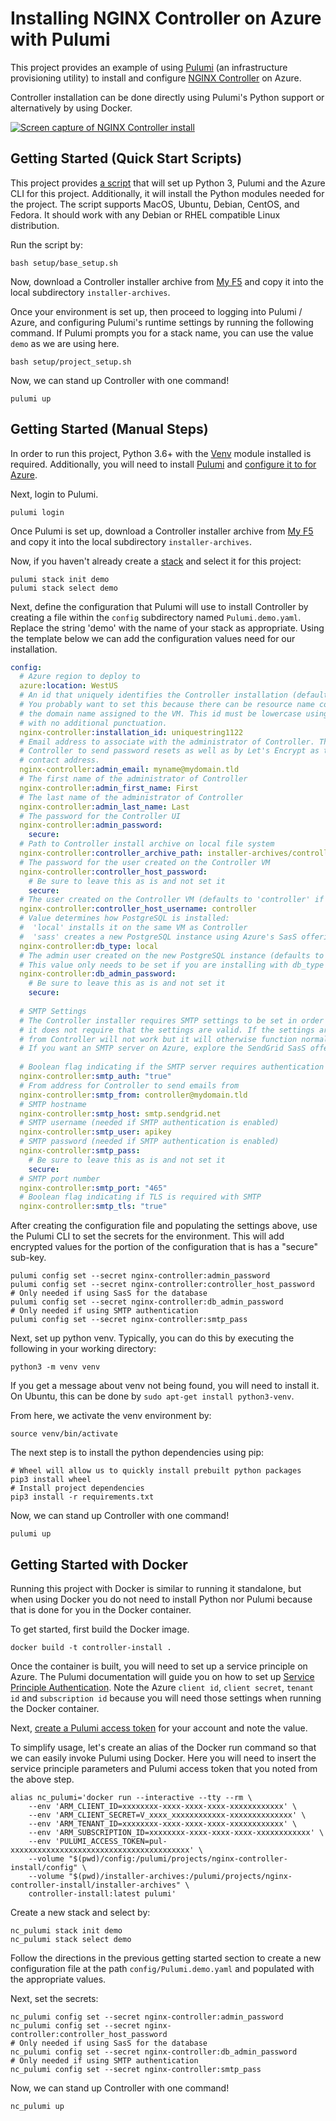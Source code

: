 # Installing NGINX Controller on Azure with Pulumi

This project provides an example of using [Pulumi](https://www.pulumi.com/) (an
infrastructure provisioning utility) to install and configure 
[NGINX Controller](https://www.nginx.com/products/nginx-controller/) on Azure.

Controller installation can be done directly using Pulumi's Python support or
alternatively by using Docker.

[![Screen capture of NGINX Controller install](https://asciinema.org/a/390888.svg)](https://asciinema.org/a/390888?autoplay=1)

## Getting Started (Quick Start Scripts)

This project provides [a script](setup/base_setup.sh) that will set up Python 3, 
Pulumi and the Azure CLI for this project. Additionally, it will install the 
Python modules needed for the project. The script supports MacOS, Ubuntu, 
Debian, CentOS, and Fedora. It should work with any Debian or RHEL compatible 
Linux distribution.

Run the script by:
```
bash setup/base_setup.sh
```

Now, download a Controller installer archive from 
[My F5](https://my.f5.com/manage/s/) and copy it into the local subdirectory 
`installer-archives`.

Once your environment is set up, then proceed to logging into Pulumi / Azure,
and configuring Pulumi's runtime settings by running the following command. If
Pulumi prompts you for a stack name, you can use the value `demo` as we are
using here.
```
bash setup/project_setup.sh
```

Now, we can stand up Controller with one command!
```
pulumi up
```

## Getting Started (Manual Steps)

In order to run this project, Python 3.6+ with the 
[Venv](https://docs.python.org/3/library/venv.html) module installed is required. 
Additionally, you will need to install [Pulumi](https://www.pulumi.com/docs/get-started/install/)
and [configure it to for Azure](https://www.pulumi.com/docs/intro/cloud-providers/azure/setup/).

Next, login to Pulumi.
```
pulumi login
```

Once Pulumi is set up, download a Controller installer archive from 
[My F5](https://my.f5.com/manage/s/) and copy it into the local subdirectory 
`installer-archives`.

Now, if you haven't already create a [stack](https://www.pulumi.com/docs/intro/concepts/stack/) 
and select it for this project:
```
pulumi stack init demo
pulumi stack select demo
```

Next, define the configuration that Pulumi will use to install Controller by creating a file
within the `config` subdirectory named `Pulumi.demo.yaml`. Replace the string 'demo' with
the name of your stack as appropriate. Using the template below we can add the configuration
values need for our installation.

```yaml
config:
  # Azure region to deploy to
  azure:location: WestUS
  # An id that uniquely identifies the Controller installation (defaults to the lowercase stack name).
  # You probably want to set this because there can be resource name conflicts on Azure with
  # the domain name assigned to the VM. This id must be lowercase using only letters or numbers
  # with no additional punctuation.
  nginx-controller:installation_id: uniquestring1122
  # Email address to associate with the administrator of Controller. This value is used by
  # Controller to send password resets as well as by Let's Encrypt as the administrative
  # contact address.
  nginx-controller:admin_email: myname@mydomain.tld
  # The first name of the administrator of Controller
  nginx-controller:admin_first_name: First
  # The last name of the administrator of Controller
  nginx-controller:admin_last_name: Last
  # The password for the Controller UI
  nginx-controller:admin_password:
    secure:
  # Path to Controller install archive on local file system
  nginx-controller:controller_archive_path: installer-archives/controller-installer-3.13.0.tar.gz
  # The password for the user created on the Controller VM
  nginx-controller:controller_host_password:
    # Be sure to leave this as is and not set it
    secure: 
  # The user created on the Controller VM (defaults to 'controller' if unset)
  nginx-controller:controller_host_username: controller
  # Value determines how PostgreSQL is installed:
  #  'local' installs it on the same VM as Controller
  #  'sass' creates a new PostgreSQL instance using Azure's SasS offering
  nginx-controller:db_type: local
  # The admin user created on the new PostgreSQL instance (defaults to 'controller' if unset).
  # This value only needs to be set if you are installing with db_type == 'sass'
  nginx-controller:db_admin_password:
    # Be sure to leave this as is and not set it
    secure: 
  
  # SMTP Settings
  # The Controller installer requires SMTP settings to be set in order to execute. However,
  # it does not require that the settings are valid. If the settings are invalid, then emails
  # from Controller will not work but it will otherwise function normally.
  # If you want an SMTP server on Azure, explore the SendGrid SasS offering.
  
  # Boolean flag indicating if the SMTP server requires authentication
  nginx-controller:smtp_auth: "true"
  # From address for Controller to send emails from
  nginx-controller:smtp_from: controller@mydomain.tld
  # SMTP hostname
  nginx-controller:smtp_host: smtp.sendgrid.net
  # SMTP username (needed if SMTP authentication is enabled)
  nginx-controller:smtp_user: apikey
  # SMTP password (needed if SMTP authentication is enabled)
  nginx-controller:smtp_pass:
    # Be sure to leave this as is and not set it
    secure: 
  # SMTP port number
  nginx-controller:smtp_port: "465"
  # Boolean flag indicating if TLS is required with SMTP
  nginx-controller:smtp_tls: "true"
```

After creating the configuration file and populating the settings above, use the
Pulumi CLI to set the secrets for the environment. This will add encrypted values for
the portion of the configuration that is has a "secure" sub-key.
```
pulumi config set --secret nginx-controller:admin_password
pulumi config set --secret nginx-controller:controller_host_password
# Only needed if using SasS for the database
pulumi config set --secret nginx-controller:db_admin_password
# Only needed if using SMTP authentication
pulumi config set --secret nginx-controller:smtp_pass
```

Next, set up python venv. Typically, you can do this by executing the following
in your working directory:
```
python3 -m venv venv
```

If you get a message about venv not being found, you will need to install it. 
On Ubuntu, this can be done by `sudo apt-get install python3-venv`.

From here, we activate the venv environment by:
```
source venv/bin/activate
```

The next step is to install the python dependencies using pip:
```
# Wheel will allow us to quickly install prebuilt python packages
pip3 install wheel
# Install project dependencies
pip3 install -r requirements.txt
```

Now, we can stand up Controller with one command!
```
pulumi up
```

## Getting Started with Docker

Running this project with Docker is similar to running it standalone, but when using
Docker you do not need to install Python nor Pulumi because that is done for you in
the Docker container.

To get started, first build the Docker image.
```
docker build -t controller-install .
```

Once the container is built, you will need to set up a service principle on Azure.
The Pulumi documentation will guide you on how to set up
[Service Principle Authentication](https://www.pulumi.com/docs/intro/cloud-providers/azure/setup/#service-principal-authentication).
Note the Azure `client id`, `client secret`, `tenant id` and `subscription id` because
you will need those settings when running the Docker container.

Next, [create a Pulumi access token](https://app.pulumi.com/elijah/settings/tokens) for 
your account and note the value.

To simplify usage, let's create an alias of the Docker run command so that we can
easily invoke Pulumi using Docker. Here you will need to insert the service principle
parameters and Pulumi access token that you noted from the above step.
```
alias nc_pulumi='docker run --interactive --tty --rm \
    --env 'ARM_CLIENT_ID=xxxxxxxx-xxxx-xxxx-xxxx-xxxxxxxxxxxx' \
    --env 'ARM_CLIENT_SECRET=V_xxxx_xxxxxxxxxxxx-xxxxxxxxxxxxxx' \
    --env 'ARM_TENANT_ID=xxxxxxxx-xxxx-xxxx-xxxx-xxxxxxxxxxxx' \
    --env 'ARM_SUBSCRIPTION_ID=xxxxxxxx-xxxx-xxxx-xxxx-xxxxxxxxxxxx' \
    --env 'PULUMI_ACCESS_TOKEN=pul-xxxxxxxxxxxxxxxxxxxxxxxxxxxxxxxxxxxxxxxx' \
    --volume "$(pwd)/config:/pulumi/projects/nginx-controller-install/config" \
    --volume "$(pwd)/installer-archives:/pulumi/projects/nginx-controller-install/installer-archives" \
    controller-install:latest pulumi'
```

Create a new stack and select by:
```    
nc_pulumi stack init demo
nc_pulumi stack select demo
```

Follow the directions in the previous getting started section to create a new configuration file
at the path `config/Pulumi.demo.yaml` and populated with the appropriate values.

Next, set the secrets:
```
nc_pulumi config set --secret nginx-controller:admin_password
nc_pulumi config set --secret nginx-controller:controller_host_password
# Only needed if using SasS for the database
nc_pulumi config set --secret nginx-controller:db_admin_password
# Only needed if using SMTP authentication
nc_pulumi config set --secret nginx-controller:smtp_pass
```

Now, we can stand up Controller with one command!
```
nc_pulumi up
```